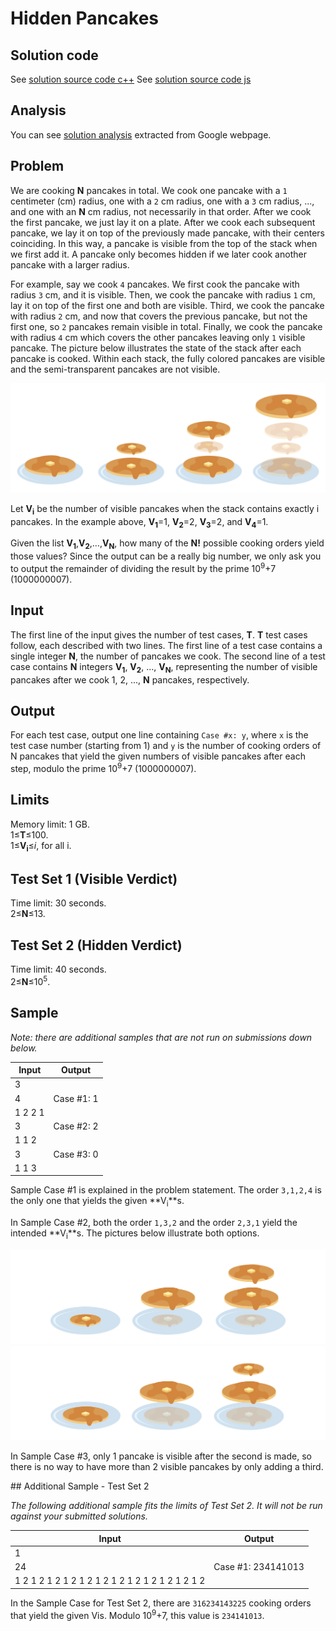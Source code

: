 # Hidden Pancakes

## Solution code

See [solution source code c++](/Round%202/Hidden%20Pancakes/solution.cpp)
See [solution source code js](/Round%202/Hidden%20Pancakes/solution.js)

## Analysis

You can see [solution analysis](/Round%202/Hidden%20Pancakes/analysis.md) extracted from Google webpage.

## Problem

We are cooking **N** pancakes in total. We cook one pancake with a `1` centimeter (cm) radius, one with a `2` cm radius, one with a `3` cm radius, ..., and one with an **N** cm radius, not necessarily in that order. After we cook the first pancake, we just lay it on a plate. After we cook each subsequent pancake, we lay it on top of the previously made pancake, with their centers coinciding. In this way, a pancake is visible from the top of the stack when we first add it. A pancake only becomes hidden if we later cook another pancake with a larger radius.

For example, say we cook `4` pancakes. We first cook the pancake with radius `3` cm, and it is visible. Then, we cook the pancake with radius `1` cm, lay it on top of the first one and both are visible. Third, we cook the pancake with radius `2` cm, and now that covers the previous pancake, but not the first one, so `2` pancakes remain visible in total. Finally, we cook the pancake with radius `4` cm which covers the other pancakes leaving only `1` visible pancake. The picture below illustrates the state of the stack after each pancake is cooked. Within each stack, the fully colored pancakes are visible and the semi-transparent pancakes are not visible.

![Hidden Pancakes](/images/round-2-hidden-pancakes.png)

Let **V<sub>i</sub>** be the number of visible pancakes when the stack contains exactly i pancakes. In the example above, **V<sub>1</sub>**=1, **V<sub>2</sub>**=2, **V<sub>3</sub>**=2, and **V<sub>4</sub>**=1.

Given the list **V<sub>1</sub>**,**V<sub>2</sub>**,…,**V<sub>N</sub>**, how many of the **N!** possible cooking orders yield those values? Since the output can be a really big number, we only ask you to output the remainder of dividing the result by the prime 10<sup>9</sup>+7 (1000000007).

## Input

The first line of the input gives the number of test cases, **T**. **T** test cases follow, each described with two lines. The first line of a test case contains a single integer **N**, the number of pancakes we cook. The second line of a test case contains **N** integers **V<sub>1</sub>**, **V<sub>2</sub>**, ..., **V<sub>N</sub>**, representing the number of visible pancakes after we cook 1, 2, ..., **N** pancakes, respectively.

## Output

For each test case, output one line containing `Case #x: y`, where `x` is the test case number (starting from 1) and `y` is the number of cooking orders of N pancakes that yield the given numbers of visible pancakes after each step, modulo the prime 10<sup>9</sup>+7 (1000000007).

## Limits

Memory limit: 1 GB.<br>
1≤**T**≤100.<br>
1≤**V<sub>i</sub>**≤*i*, for all i.

## Test Set 1 (Visible Verdict)

Time limit: 30 seconds.<br>
2≤**N**≤13.

## Test Set 2 (Hidden Verdict)

Time limit: 40 seconds.<br>
2≤**N**≤10<sup>5</sup>.

## Sample

_Note: there are additional samples that are not run on submissions down below._

| Input   | Output     |
| ------- | ---------- |
| 3       |            |
| 4       | Case #1: 1 |
| 1 2 2 1 |            |
| 3       | Case #2: 2 |
| 1 1 2   |            |
| 3       | Case #3: 0 |
| 1 1 3   |            |

Sample Case #1 is explained in the problem statement. The order `3,1,2,4` is the only one that yields the given **V<sub>i</sub>**s.

In Sample Case #2, both the order `1,3,2` and the order `2,3,1` yield the intended **V<sub>i</sub>**s. The pictures below illustrate both options.

![Hidden pancakes](/images/round-2-hidden-pancakes-2.png)
![Hidden pancakes](/images/round-2-hidden-pancakes-3.png)

In Sample Case #3, only 1 pancake is visible after the second is made, so there is no way to have more than 2 visible pancakes by only adding a third.

## Additional Sample - Test Set 2

_The following additional sample fits the limits of Test Set 2. It will not be run against your submitted solutions._

| Input                                           | Output             |
| ----------------------------------------------- | ------------------ |
| 1                                               |                    |
| 24                                              | Case #1: 234141013 |
| 1 2 1 2 1 2 1 2 1 2 1 2 1 2 1 2 1 2 1 2 1 2 1 2 |                    |

In the Sample Case for Test Set 2, there are `316234143225` cooking orders that yield the given Vis. Modulo 10<sup>9</sup>+7, this value is `234141013`.
